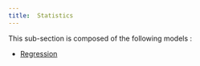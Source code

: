 ```yaml
---
title:  Statistics
---
```



This sub-section is composed of the following models :

* [Regression](references#StatisticsRegression)

